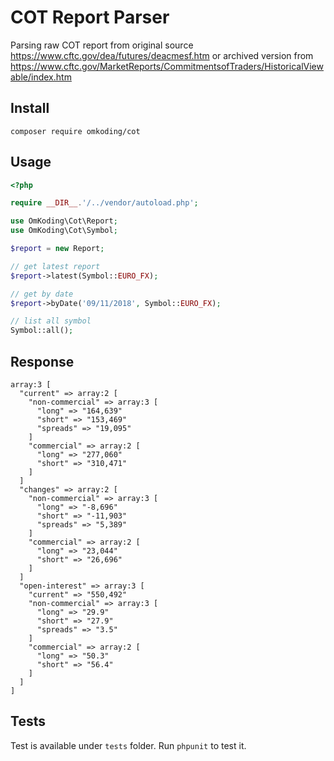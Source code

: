 # COT Report Parser

Parsing raw COT report from original source https://www.cftc.gov/dea/futures/deacmesf.htm or archived version from https://www.cftc.gov/MarketReports/CommitmentsofTraders/HistoricalViewable/index.htm

## Install

```
composer require omkoding/cot
```

## Usage

```php
<?php

require __DIR__.'/../vendor/autoload.php';

use OmKoding\Cot\Report;
use OmKoding\Cot\Symbol;

$report = new Report;

// get latest report
$report->latest(Symbol::EURO_FX);

// get by date
$report->byDate('09/11/2018', Symbol::EURO_FX);

// list all symbol
Symbol::all();
```

## Response

```
array:3 [
  "current" => array:2 [
    "non-commercial" => array:3 [
      "long" => "164,639"
      "short" => "153,469"
      "spreads" => "19,095"
    ]
    "commercial" => array:2 [
      "long" => "277,060"
      "short" => "310,471"
    ]
  ]
  "changes" => array:2 [
    "non-commercial" => array:3 [
      "long" => "-8,696"
      "short" => "-11,903"
      "spreads" => "5,389"
    ]
    "commercial" => array:2 [
      "long" => "23,044"
      "short" => "26,696"
    ]
  ]
  "open-interest" => array:3 [
    "current" => "550,492"
    "non-commercial" => array:3 [
      "long" => "29.9"
      "short" => "27.9"
      "spreads" => "3.5"
    ]
    "commercial" => array:2 [
      "long" => "50.3"
      "short" => "56.4"
    ]
  ]
]
```

## Tests

Test is available under `tests` folder. Run `phpunit` to test it.